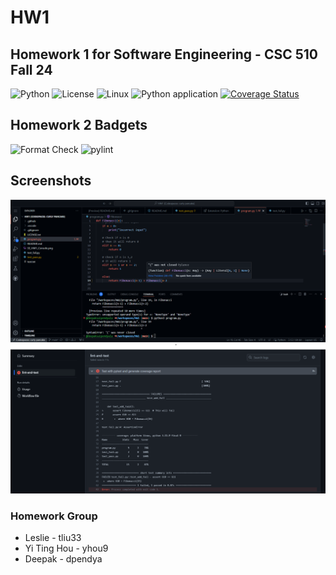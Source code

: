 # HW1


## Homework 1 for Software Engineering - CSC 510 Fall 24

![Python](https://icongr.am/devicon/python-original.svg?size=50&color=currentColor)
![License](https://img.shields.io/github/license/CSC510-Leslie-Tim-Deepak/HW1.svg)
![Linux](https://img.shields.io/badge/Linux-FCC624?style=for-the-badge&logo=linux&logoColor=black)
![Python application](https://github.com/CSC510-Leslie-Tim-Deepak/HW1/actions/workflows/python-app.yml/badge.svg)
[![Coverage Status](https://coveralls.io/repos/github/CSC510-Leslie-Tim-Deepak/HW1/badge.svg?branch=main)](https://coveralls.io/github/CSC510-Leslie-Tim-Deepak/HW1?branch=main)

## Homework 2 Badgets
![Format Check](https://github.com/Captain-Tim/HW1_fork/actions/workflows/autopep8_check.yml/badge.svg)
![pylint](https://img.shields.io/badge/PyLint-10.00-brightgreen?logo=python&logoColor=white)

## Screenshots
![Console](SE_HW1_Console.png)
![Unittest](SE_HW1_Unittest.png)

### Homework Group
- Leslie - tliu33
- Yi Ting Hou - yhou9
- Deepak - dpendya
